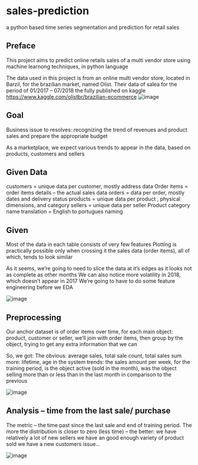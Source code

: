 # sales-prediction
a python based time series segmentation and prediction for retail sales 


## Preface

This project  aims to predict online retails sales of a multi vendor store using machine  learnong techniques, in python language

The data used in this project is from an online multi  vendor store, located in Barzil, for the brazilian market, named Olist. Their data  of salea for the period of 01/2017 – 07/2018 the fully published on kaggle
https://www.kaggle.com/olistbr/brazilian-ecommerce
![image](https://user-images.githubusercontent.com/9468761/125505920-1279a18d-a986-4e9e-97e0-77950c62f922.png)


## Goal

Business issue to resolves:
recognizing the trend of revenues and product sales and prepare the appropriate budget

As a marketplace, we expect various trends to appear in the data, based on products, customers and sellers



## Given Data

customers = unique data per customer, mostly address data
Order items = order items details – the actual sales data
orders = data per order, mostly dates and delivery status
products = unique data per product , physical dimensions, and category
sellers = unique data per seller
Product category name translation = English to portugues naming

## Given

Most of the data in each table consists of very few features
Plotting is practically possible only when crossing it the sales data (order items), all of which, tends to look similar

As it seems, we’re going to need to slice the data at it’s edges as it looks not as complete as other months
We can also notice more volatility in 2018, which doesn’t appear in 2017
We’re going to have to do some feature engineering before we EDA

![image](https://user-images.githubusercontent.com/9468761/125506276-80434397-5b2a-4da7-a6fa-b129016c5d78.png)

## Preprocessing

Our anchor dataset is of order items over time, for each main object: product, customer or seller, we’ll join with order items, then group by the object, trying to get any extra information that we can

So, we got:
	The obvious: average sales, total sale count, total sales sum
	more: lifetime, age in the system
	trends: the sales amount per week, for the training period, is the object active (sold in the month), was the object selling more than or less than in the last month in comparison to the previous
  
  ![image](https://user-images.githubusercontent.com/9468761/125506399-fdc6ec10-3c8b-45eb-9880-7573f10bcce7.png)


## Analysis – time from the last sale/ purchase

The metric – the time past since the last sale and end of training period.
The more the distribution is closer to zero (less time) – the better:
	we have relatively a lot of new sellers
	we have an good enough variety of product sold
	we have a new customers issue…

![image](https://user-images.githubusercontent.com/9468761/125506531-b793db58-f497-4b1b-bce2-4b9bf20fcc22.png)





  


